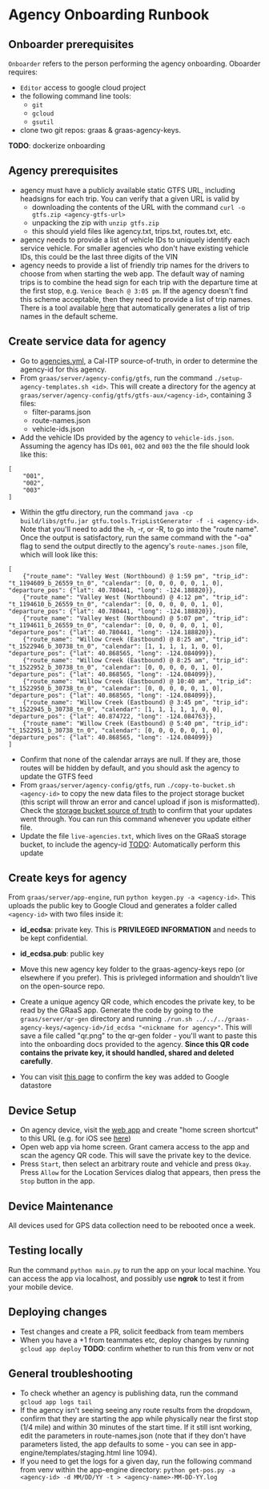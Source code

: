 Agency Onboarding Runbook
=========================

Onboarder prerequisites
-----------------------
`Onboarder` refers to the person performing the agency onboarding. Oboarder requires:
- `Editor` access to google cloud project
- the following command line tools:
  - `git`
  - `gcloud`
  - `gsutil`
- clone two git repos: graas & graas-agency-keys.

__TODO__: dockerize onboarding

Agency prerequisites
--------------------
- agency must have a publicly available static GTFS URL, including headsigns for each trip. You can verify that a given URL is valid by
  - downloading the contents of the URL with the command `curl -o gtfs.zip <agency-gtfs-url>`
  - unpacking the zip with `unzip gtfs.zip`
  - this should yield files like agency.txt, trips.txt, routes.txt, etc.
- agency needs to provide a list of vehicle IDs to uniquely identify each service vehicle. For smaller agencies who don't have existing vehicle IDs, this could be the last three digits of the VIN
- agency needs to provide a list of friendly trip names for the drivers to choose from when starting the web app. The default way of naming trips is to combine the head sign for each trip with the departure time at the first stop, e.g. `Venice Beach @ 3:05 pm`. If the agency doesn't find this scheme acceptable, then they need to provide a list of trip names. There is a tool available [here](https://github.com/cal-itp/gtfu/blob/master/scripts/trip-list-generator.sh) that automatically generates a list of trip names in the default scheme.

Create service data for agency
------------------------------
- Go to [agencies.yml](https://github.com/cal-itp/data-infra/blob/main/airflow/data/agencies.yml), a Cal-ITP source-of-truth, in order to determine the agency-id for this agency.
- From `graas/server/agency-config/gtfs`, run the command `./setup-agency-templates.sh <id>`. This will create a directory for the agency at `graas/server/agency-config/gtfs/gtfs-aux/<agency-id>`, containing 3 files:
    - filter-params.json
    - route-names.json
    - vehicle-ids.json
- Add the vehicle IDs provided by the agency to `vehicle-ids.json`. Assuming the agency has IDs `001`, `002` and `003` the the file should look like this:
```
[
    "001",
    "002",
    "003"
]
```
- Within the gtfu directory, run the command `java -cp build/libs/gtfu.jar gtfu.tools.TripListGenerator -f -i <agency-id>`. Note that you'll need to add the -h, -r, or -R, to go into the "route name". Once the output is satisfactory, run the same command with the "-oa" flag to send the output directly to the agency's `route-names.json` file, which will look like this:
```
[
    {"route_name": "Valley West (Northbound) @ 1:59 pm", "trip_id": "t_1194609_b_26559_tn_0", "calendar": [0, 0, 0, 0, 0, 1, 0], "departure_pos": {"lat": 40.780441, "long": -124.188820}},
    {"route_name": "Valley West (Northbound) @ 4:12 pm", "trip_id": "t_1194610_b_26559_tn_0", "calendar": [0, 0, 0, 0, 0, 1, 0], "departure_pos": {"lat": 40.780441, "long": -124.188820}},
    {"route_name": "Valley West (Northbound) @ 5:07 pm", "trip_id": "t_1194611_b_26559_tn_0", "calendar": [0, 0, 0, 0, 0, 1, 0], "departure_pos": {"lat": 40.780441, "long": -124.188820}},
    {"route_name": "Willow Creek (Eastbound) @ 8:25 am", "trip_id": "t_1522946_b_30738_tn_0", "calendar": [1, 1, 1, 1, 1, 0, 0], "departure_pos": {"lat": 40.868565, "long": -124.084099}},
    {"route_name": "Willow Creek (Eastbound) @ 8:25 am", "trip_id": "t_1522952_b_30738_tn_0", "calendar": [0, 0, 0, 0, 0, 1, 0], "departure_pos": {"lat": 40.868565, "long": -124.084099}},
    {"route_name": "Willow Creek (Eastbound) @ 10:40 am", "trip_id": "t_1522950_b_30738_tn_0", "calendar": [0, 0, 0, 0, 0, 1, 0], "departure_pos": {"lat": 40.868565, "long": -124.084099}},
    {"route_name": "Willow Creek (Eastbound) @ 3:45 pm", "trip_id": "t_1522945_b_30738_tn_0", "calendar": [1, 1, 1, 1, 1, 0, 0], "departure_pos": {"lat": 40.874722, "long": -124.084763}},
    {"route_name": "Willow Creek (Eastbound) @ 5:40 pm", "trip_id": "t_1522951_b_30738_tn_0", "calendar": [0, 0, 0, 0, 0, 1, 0], "departure_pos": {"lat": 40.868565, "long": -124.084099}}
]

```
- Confirm that none of the calendar arrays are null. If they are, those routes will be hidden by default, and you should ask the agency to update the GTFS feed
- From `graas/server/agency-config/gtfs`, run `./copy-to-bucket.sh <agency-id>` to copy the new data files to the project storage bucket (this script will throw an error and cancel upload if json is misformatted). Check the [storage bucket source of truth](https://console.cloud.google.com/storage/browser/graas-resources/gtfs-aux;tab=objects?project=[YOUR_GOOGLE_CLOUD_PROJECTID]&pageState=(%22StorageObjectListTable%22:(%22f%22:%22%255B%255D%22))&prefix=&forceOnObjectsSortingFiltering=false) to confirm that your updates went through. You can run this command whenever you update either file.
- Update the file `live-agencies.txt`, which lives on the GRaaS storage bucket, to include the agency-id
[TODO](https://github.com/cal-itp/graas/issues/86): Automatically perform this update

Create keys for agency
----------------------
From `graas/server/app-engine`, run `python keygen.py -a <agency-id>`. This uploads the public key to Google Cloud and generates a folder called `<agency-id>` with two files inside it:
- __id_ecdsa__: private key. This is __PRIVILEGED INFORMATION__ and needs to be kept confidential.
- __id_ecdsa.pub__: public key

- Move this new agency key folder to the graas-agency-keys repo (or elsewhere if you prefer). This is privleged information and shouldn't live on the open-source repo.

- Create a unique agency QR code, which encodes the private key, to be read by the GRaaS app. Generate the code by going to the `graas/server/qr-gen` directory and running `./run.sh ../../../graas-agency-keys/<agency-id>/id_ecdsa "<nickname for agency>"`. This will save a file called "qr.png" to the qr-gen folder - you'll want to paste this into the onboarding docs provided to the agency. __Since this QR code contains the private key, it should handled, shared and deleted carefully__.
- You can visit [this page](https://console.cloud.google.com/datastore/entities;kind=agency;ns=__$DEFAULT$__;sortCol=agency-id;sortDir=ASCENDING/query/kind?project=lat-long-prototype) to confirm the key was added to Google datastore

Device Setup
------------
- On agency device, visit the [web app](https://lat-long-prototype.wl.r.appspot.com/) and create "home screen shortcut" to this URL (e.g. for iOS see [here](https://www.macrumors.com/how-to/add-a-web-link-to-home-screen-iphone-ipad))
- Open web app via home screen. Grant camera access to the app and scan the agency QR code. This will save the private key to the device.
- Press `Start`, then select an arbitrary route and vehicle and press `Okay`. Press `Allow` for the Location Services dialog that appears, then press the `Stop` button in the app.

Device Maintenance
------------------
All devices used for GPS data collection need to be rebooted once a week.

Testing locally
------------
Run the command `python main.py` to run the app on your local machine. You can access the app via localhost, and possibly use __ngrok__ to test it from your mobile device.

Deploying changes
-----------------
- Test changes and create a PR, solicit feedback from team members
- When you have a +1 from teammates etc, deploy changes by running `gcloud app deploy`
__TODO__: confirm whether to run this from venv or not

General troubleshooting
------------------
- To check whether an agency is publishing data, run the command `gcloud app logs tail`
- If the agency isn't seeing seeing any route results from the dropdown, confirm that they are starting the app while physically near the first stop (1/4 mile) and within 30 minutes of the start time. If it still isnt working, edit the parameters in route-names.json (note that if they don't have parameters listed, the app defaults to some - you can see in app-engine/templates/staging.html line 1094).
- If you need to get the logs for a given day, run the following command from venv within the app-engine directory: `python get-pos.py -a <agency-id> -d MM/DD/YY -t > <agency-name>-MM-DD-YY.log`